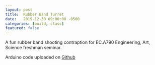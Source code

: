 ```yaml
---
layout: post
title:  Rubber Band Turret
date:   2019-12-30 09:00:00 -0500
categories: [build, class]
featured: false
---
```


A fun rubber band shooting contraption for EC.A790 Engineering, Art, Science freshman seminar.

Arduino code uploaded on [Github](https://github.com/jingerchong/)